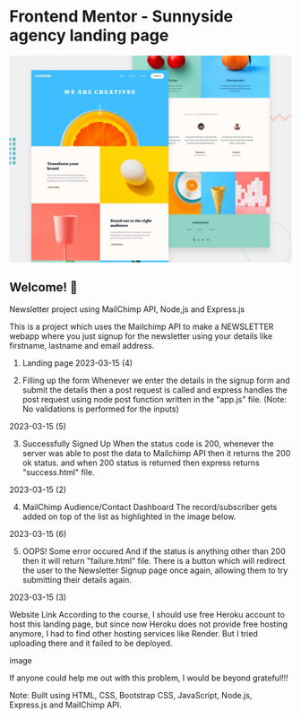 # Frontend Mentor - Sunnyside agency landing page

![Design preview for the Sunnyside agency landing page coding challenge](./design/desktop-preview.jpg)

## Welcome! 👋

Newsletter project using MailChimp API, Node,js and Express.js

This is a project which uses the Mailchimp API to make a NEWSLETTER webapp where you just signup for the newsletter using your details like firstname, lastname and email address.

1. Landing page
2023-03-15 (4)

2. Filling up the form
Whenever we enter the details in the signup form and submit the details then a post request is called and express handles the post request using node post function written in the "app.js" file. (Note: No validations is performed for the inputs)

2023-03-15 (5)

3. Successfully Signed Up
When the status code is 200, whenever the server was able to post the data to Mailchimp API then it returns the 200 ok status. and when 200 status is returned then express returns "success.html" file.

2023-03-15 (2)

4. MailChimp Audience/Contact Dashboard
The record/subscriber gets added on top of the list as highlighted in the image below.

2023-03-15 (6)

5. OOPS! Some error occured
And if the status is anything other than 200 then it will return "failure.html" file. There is a button which will redirect the user to the Newsletter Signup page once again, allowing them to try submitting their details again.

2023-03-15 (3)

Website Link
According to the course, I should use free Heroku account to host this landing page, but since now Heroku does not provide free hosting anymore, I had to find other hosting services like Render. But I tried uploading there and it failed to be deployed.

image

If anyone could help me out with this problem, I would be beyond grateful!!!

Note:
Built using HTML, CSS, Bootstrap CSS, JavaScript, Node.js, Express.js and MailChimp API.
